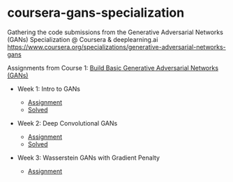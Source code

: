 # coursera-gans-specialization

Gathering the code submissions from the Generative Adversarial Networks (GANs) Specialization @ Coursera & deeplearning.ai <https://www.coursera.org/specializations/generative-adversarial-networks-gans>

Assignments from Course 1: [Build Basic Generative Adversarial Networks (GANs)](https://www.coursera.org/learn/build-basic-generative-adversarial-networks-gans/home/welcome)

- Week 1: Intro to GANs
  - [Assignment](./Course1/C1W1_Your_First_GAN.ipynb)
  - [Solved](Course1/C1W1_Your_First_GAN_solved.ipynb)

- Week 2: Deep Convolutional GANs
  - [Assignment](./Course1/C1_W2_Assignment.ipynb)
  - [Solved](Course1/C1_W2_Assignment_solved.ipynb)


- Week 3: Wasserstein GANs with Gradient Penalty
  - [Assignment](./Course1/C1W3_WGAN_GP.ipynb)
